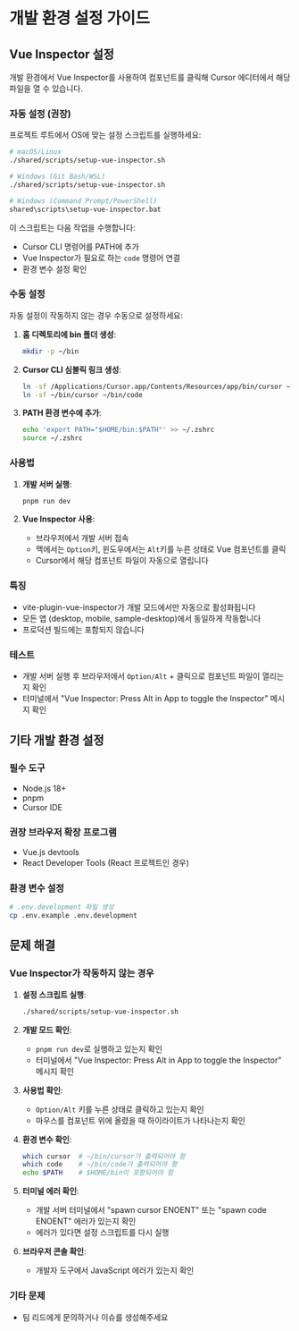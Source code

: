 # 개발 환경 설정 가이드

## Vue Inspector 설정

개발 환경에서 Vue Inspector를 사용하여 컴포넌트를 클릭해 Cursor 에디터에서 해당 파일을 열 수 있습니다.

### 자동 설정 (권장)

프로젝트 루트에서 OS에 맞는 설정 스크립트를 실행하세요:

```bash
# macOS/Linux
./shared/scripts/setup-vue-inspector.sh

# Windows (Git Bash/WSL)
./shared/scripts/setup-vue-inspector.sh

# Windows (Command Prompt/PowerShell)
shared\scripts\setup-vue-inspector.bat
```

이 스크립트는 다음 작업을 수행합니다:
- Cursor CLI 명령어를 PATH에 추가
- Vue Inspector가 필요로 하는 `code` 명령어 연결
- 환경 변수 설정 확인

### 수동 설정

자동 설정이 작동하지 않는 경우 수동으로 설정하세요:

1. **홈 디렉토리에 bin 폴더 생성**:
   ```bash
   mkdir -p ~/bin
   ```

2. **Cursor CLI 심볼릭 링크 생성**:
   ```bash
   ln -sf /Applications/Cursor.app/Contents/Resources/app/bin/cursor ~/bin/cursor
   ln -sf ~/bin/cursor ~/bin/code
   ```

3. **PATH 환경 변수에 추가**:
   ```bash
   echo 'export PATH="$HOME/bin:$PATH"' >> ~/.zshrc
   source ~/.zshrc
   ```

### 사용법

1. **개발 서버 실행**:
   ```bash
   pnpm run dev
   ```

2. **Vue Inspector 사용**:
   - 브라우저에서 개발 서버 접속
   - 맥에서는 `Option`키, 윈도우에서는 `Alt`키를 누른 상태로 Vue 컴포넌트를 클릭
   - Cursor에서 해당 컴포넌트 파일이 자동으로 열립니다

### 특징
- vite-plugin-vue-inspector가 개발 모드에서만 자동으로 활성화됩니다
- 모든 앱 (desktop, mobile, sample-desktop)에서 동일하게 작동합니다
- 프로덕션 빌드에는 포함되지 않습니다

### 테스트
- 개발 서버 실행 후 브라우저에서 `Option/Alt` + 클릭으로 컴포넌트 파일이 열리는지 확인
- 터미널에서 "Vue Inspector: Press Alt in App to toggle the Inspector" 메시지 확인

## 기타 개발 환경 설정

### 필수 도구
- Node.js 18+
- pnpm
- Cursor IDE

### 권장 브라우저 확장 프로그램
- Vue.js devtools
- React Developer Tools (React 프로젝트인 경우)

### 환경 변수 설정
```bash
# .env.development 파일 생성
cp .env.example .env.development
```

## 문제 해결

### Vue Inspector가 작동하지 않는 경우

1. **설정 스크립트 실행**:
   ```bash
   ./shared/scripts/setup-vue-inspector.sh
   ```

2. **개발 모드 확인**:
   - `pnpm run dev`로 실행하고 있는지 확인
   - 터미널에서 "Vue Inspector: Press Alt in App to toggle the Inspector" 메시지 확인

3. **사용법 확인**:
   - `Option/Alt` 키를 누른 상태로 클릭하고 있는지 확인
   - 마우스를 컴포넌트 위에 올렸을 때 하이라이트가 나타나는지 확인

4. **환경 변수 확인**:
   ```bash
   which cursor  # ~/bin/cursor가 출력되어야 함
   which code    # ~/bin/code가 출력되어야 함
   echo $PATH    # $HOME/bin이 포함되어야 함
   ```

5. **터미널 에러 확인**:
   - 개발 서버 터미널에서 "spawn cursor ENOENT" 또는 "spawn code ENOENT" 에러가 있는지 확인
   - 에러가 있다면 설정 스크립트를 다시 실행

6. **브라우저 콘솔 확인**:
   - 개발자 도구에서 JavaScript 에러가 있는지 확인

### 기타 문제
- 팀 리드에게 문의하거나 이슈를 생성해주세요 